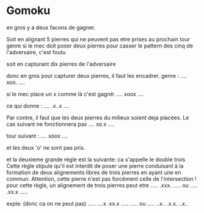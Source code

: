 # Gomoku

en gros y a deux facons de gagner.

Soit en alignant 5 pierres qui ne peuvent pas etre prises au prochain tour
genre si le mec doit poser deux pierres pour casser le pattern des cinq de l'adversaire, c'est foutu

soit en capturant dix pierres de l'adversaire

donc en gros pour capturer deux pierres, il faut les encadrer.
genre :
....
xoo.
....

si le mec place un x comme là c'est gagné:
....
xoox
....

ce qui donne :
....
.x..x
....

Par contre, il faut que les deux pierres du milieux soient deja placées. Le cas suivant ne fonctionnera pas
....
xo.x
....

tour suivant :
....
xoox
....

et les deux 'o' ne sont pas pris.

et la deuxieme grande règle est la suivante:
ca s'appelle le double trois
Cette règle stipule qu'il est interdit de poser une pierre conduisant à la formation de deux
alignements libres de trois pierres en ayant une en commun. Attention, cette pierre n'est pas
forcément celle de l'intersection !
pour cette règle, un alignement de trois pierres peut etre
.....
.xxx.
.....
ou
.....
.xx.x
.....

exple: (donc ca on ne peut pas)
.....
....x
.xx.x
.....
.....
ou
.....
..x..
.x.x.
..x..
